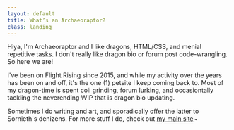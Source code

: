 ```yaml
---
layout: default
title: What’s an Archaeoraptor?
class: landing
---
```

Hiya, I'm Archaeoraptor and I like dragons, HTML/CSS, and menial repetitive tasks. I don't really like dragon bio or forum post code-wrangling. So here we are!

I've been on Flight Rising since 2015, and while my activity over the years has been on and off, it's the one (1) petsite I keep coming back to. Most of my dragon-time is spent coli grinding, forum lurking, and occasiontally tackling the neverending WIP that is dragon bio updating.

Sometimes I do writing and art, and sporadically offer the latter to Sornieth's denizens. For more stuff I do, check out [my main site](https://a-flyleaf.github.io)~